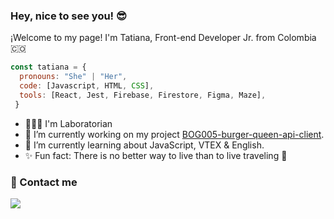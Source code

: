 ### Hey, nice to see you! 😎

¡Welcome to my page!
I'm Tatiana, Front-end Developer Jr. from Colombia 🇨🇴 

```js
const tatiana = {
  pronouns: "She" | "Her",
  code: [Javascript, HTML, CSS],
  tools: [React, Jest, Firebase, Firestore, Figma, Maze],
 }
 ```
 - 👩🏻‍💻 I'm Laboratorian
 - 🔭 I’m currently working on my project [BOG005-burger-queen-api-client](https://github.com/Tatianasanabr/BOG005-burger-queen-api-client).
 - 🌱 I’m currently learning about JavaScript, VTEX & English.
 - ✨ Fun fact: There is no better way to live than to live traveling 🛫

### 📲 Contact me
[![](https://imagizer.imageshack.com/v2/50x32q90/922/fQar8a.png)](https://www.linkedin.com/in/tatiana-sanabria/)
